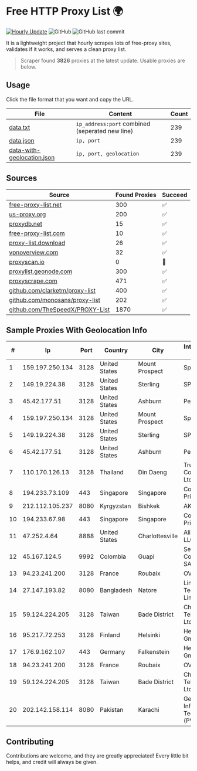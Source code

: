 
# Free HTTP Proxy List 🌍

[![Hourly Update](https://github.com/mertguvencli/http-proxy-list/actions/workflows/main.yml/badge.svg?branch=main)](https://github.com/mertguvencli/http-proxy-list/actions/workflows/main.yml)
![GitHub](https://img.shields.io/github/license/mertguvencli/http-proxy-list)
![GitHub last commit](https://img.shields.io/github/last-commit/mertguvencli/http-proxy-list)

It is a lightweight project that hourly scrapes lots of free-proxy sites, validates if it works, and serves a clean proxy list.


> Scraper found **3826** proxies at the latest update. Usable proxies are below.

## Usage

Click the file format that you want and copy the URL.


|File|Content|Count|
|----|-------|-----|
|[data.txt](https://raw.githubusercontent.com/mertguvencli/http-proxy-list/main/proxy-list/data.txt)|`ip_address:port` combined (seperated new line)|239|
|[data.json](https://raw.githubusercontent.com/mertguvencli/http-proxy-list/main/proxy-list/data.json)|`ip, port`|239|
|[data-with-geolocation.json](https://raw.githubusercontent.com/mertguvencli/http-proxy-list/main/proxy-list/data-with-geolocation.json)|`ip, port, geolocation`|239|

## Sources

|Source|Found Proxies|Succeed|
|------|-------------|-------|
|[free-proxy-list.net](https://free-proxy-list.net)|300|✅|
|[us-proxy.org](https://www.us-proxy.org)|200|✅|
|[proxydb.net](http://proxydb.net)|15|✅|
|[free-proxy-list.com](https://free-proxy-list.com/?page=&port=&type%5B%5D=http&type%5B%5D=https&up_time=0&search=Search)|10|✅|
|[proxy-list.download](https://www.proxy-list.download/HTTP)|26|✅|
|[vpnoverview.com](https://vpnoverview.com/privacy/anonymous-browsing/free-proxy-servers)|32|✅|
|[proxyscan.io](https://www.proxyscan.io)|0|🚫|
|[proxylist.geonode.com](https://proxylist.geonode.com/api/proxy-list?limit=300&page=1&sort_by=lastChecked&sort_type=desc&protocols=http,https)|300|✅|
|[proxyscrape.com](https://api.proxyscrape.com/v2/?request=displayproxies&protocol=http&timeout=10000&country=all&ssl=all&anonymity=all)|471|✅|
|[github.com/clarketm/proxy-list](https://raw.githubusercontent.com/clarketm/proxy-list/master/proxy-list-raw.txt)|400|✅|
|[github.com/monosans/proxy-list](https://raw.githubusercontent.com/monosans/proxy-list/main/proxies/http.txt)|202|✅|
|[github.com/TheSpeedX/PROXY-List](https://raw.githubusercontent.com/TheSpeedX/PROXY-List/master/http.txt)|1870|✅|


## Sample Proxies With Geolocation Info

|#|Ip|Port|Country|City|Internet Service Provider|
|-|--|----|-------|----|-------------------------|
|1|159.197.250.134|3128|United States|Mount Prospect|Sprint|
|2|149.19.224.38|3128|United States|Sterling|SPRINT|
|3|45.42.177.51|3128|United States|Ashburn|PeaceWeb|
|4|159.197.250.134|3128|United States|Mount Prospect|Sprint|
|5|149.19.224.38|3128|United States|Sterling|SPRINT|
|6|45.42.177.51|3128|United States|Ashburn|PeaceWeb|
|7|110.170.126.13|3128|Thailand|Din Daeng|True Internet Corporation CO. Ltd.|
|8|194.233.73.109|443|Singapore|Singapore|Contabo Asia Private Limited|
|9|212.112.105.237|8080|Kyrgyzstan|Bishkek|AKNET Ltd.|
|10|194.233.67.98|443|Singapore|Singapore|Contabo Asia Private Limited|
|11|47.252.4.64|8888|United States|Charlottesville|Alibaba.com LLC|
|12|45.167.124.5|9992|Colombia|Guapi|Sepcom Comunicaciones SAS|
|13|94.23.241.200|3128|France|Roubaix|OVH SAS|
|14|27.147.193.82|8080|Bangladesh|Natore|Link3 Technologies Limited|
|15|59.124.224.205|3128|Taiwan|Bade District|Chunghwa Telecom Co., Ltd.|
|16|95.217.72.253|3128|Finland|Helsinki|Hetzner Online GmbH|
|17|176.9.162.107|443|Germany|Falkenstein|Hetzner Online GmbH|
|18|94.23.241.200|3128|France|Roubaix|OVH SAS|
|19|59.124.224.205|3128|Taiwan|Bade District|Chunghwa Telecom Co., Ltd.|
|20|202.142.158.114|8080|Pakistan|Karachi|Gerrys Information Technology (PVT) Ltd|



## Contributing

Contributions are welcome, and they are greatly appreciated! Every
little bit helps, and credit will always be given.

